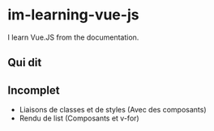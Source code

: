 # im-learning-vue-js
I learn Vue.JS from the documentation.

## Qui dit

## Incomplet
* Liaisons de classes et de styles (Avec des composants)
* Rendu de list (Composants et v-for)
